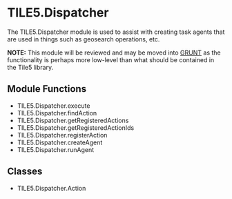 TILE5.Dispatcher
================

The TILE5.Dispatcher module is used to assist with creating task agents that are used in things such as geosearch operations, etc. 

__NOTE:__ This module will be reviewed and may be moved into [GRUNT](http://github.com/sidelab/grunt/) as the functionality is perhaps more low-level than what should be contained in the Tile5 library.

Module Functions
----------------

- TILE5.Dispatcher.execute
- TILE5.Dispatcher.findAction
- TILE5.Dispatcher.getRegisteredActions
- TILE5.Dispatcher.getRegisteredActionIds
- TILE5.Dispatcher.registerAction
- TILE5.Dispatcher.createAgent
- TILE5.Dispatcher.runAgent

Classes
-------

- TILE5.Dispatcher.Action